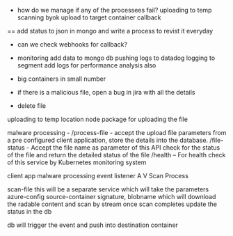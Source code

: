 - how do we manage if any of the processees fail?
uploading to temp
scanning
byok
upload to target container
callback

== add status to json in mongo and write a process to revist it everyday


- can we check webhooks for callback?



- monitoring
add data to mongo db
pushing logs to datadog
logging to segment
add logs for performance analysis also

- big containers in small number



- if there is a malicious file, open a bug in jira with all the details



- delete file

uploading to temp location
	node package for uploading the file 


malware processing - 
	/process-file - accept the upload file parameters from a pre configured client application, store the details into the database.
	/file-status - Accept the file name as parameter of this API check for the status of the file and return the detailed status of the file
	/health – For health check of this service by Kubernetes monitoring system

client app
malware processing 
event listener
A V Scan Process 


scan-file
	this will be a separate service which will take the parameters
		azure-config
		source-container
		signature, blobname
	which will download the radable content and scan by stream
	once scan completes update the status in the db


db will trigger the event and push into destination container 
